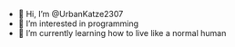 - 👋 Hi, I’m @UrbanKatze2307
- 👀 I’m interested in programming
- 🌱 I’m currently learning how to live like a normal human

<!---
UrbanElisa/UrbanElisa is a ✨ special ✨ repository because its `README.md` (this file) appears on your GitHub profile.
You can click the Preview link to take a look at your changes.
--->
